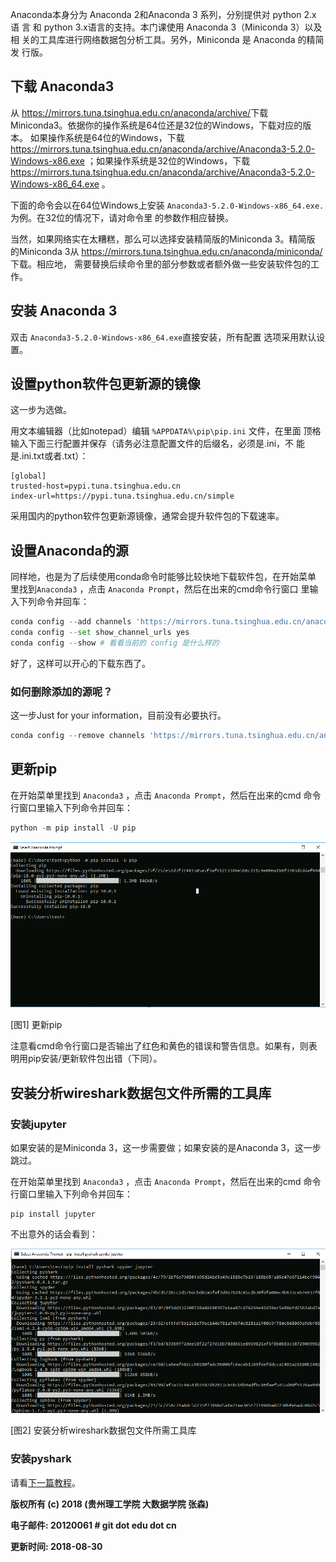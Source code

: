 Anaconda本身分为 Anaconda 2和Anaconda 3 系列，分别提供对 python 2.x 语
言 和 python 3.x语言的支持。本门课使用 Anaconda 3（Miniconda 3）以及相
关的工具库进行网络数据包分析工具。另外，Miniconda 是 Anaconda 的精简发
行版。

## 下载 Anaconda3

从 <https://mirrors.tuna.tsinghua.edu.cn/anaconda/archive/>下载
Miniconda3。依据你的操作系统是64位还是32位的Windows，下载对应的版本。
如果操作系统是64位的Windows，下载
<https://mirrors.tuna.tsinghua.edu.cn/anaconda/archive/Anaconda3-5.2.0-Windows-x86.exe>
；如果操作系统是32位的Windows，下载
<https://mirrors.tuna.tsinghua.edu.cn/anaconda/archive/Anaconda3-5.2.0-Windows-x86_64.exe>
。

下面的命令会以在64位Windows上安装
`Anaconda3-5.2.0-Windows-x86_64.exe.`为例。在32位的情况下，请对命令里
的参数作相应替换。

当然，如果网络实在太糟糕，那么可以选择安装精简版的Miniconda 3。精简版
的Miniconda 3从
<https://mirrors.tuna.tsinghua.edu.cn/anaconda/miniconda/>下载。相应地，
需要替换后续命令里的部分参数或者额外做一些安装软件包的工作。

## 安装 Anaconda 3

双击 `Anaconda3-5.2.0-Windows-x86_64.exe`直接安装，所有配置
选项采用默认设置。

## 设置python软件包更新源的镜像

这一步为选做。

用文本编辑器（比如notepad）编辑 `%APPDATA%\pip\pip.ini` 文件，在里面
顶格输入下面三行配置并保存（请务必注意配置文件的后缀名，必须是.ini，不
能是.ini.txt或者.txt）：

``` shell
[global]
trusted-host=pypi.tuna.tsinghua.edu.cn
index-url=https://pypi.tuna.tsinghua.edu.cn/simple
```

采用国内的python软件包更新源镜像，通常会提升软件包的下载速率。

## 设置Anaconda的源

同样地，也是为了后续使用conda命令时能够比较快地下载软件包，在开始菜单
里找到`Anaconda3` ，点击 `Anaconda Prompt`，然后在出来的cmd命令行窗口
里输入下列命令并回车：

``` python
conda config --add channels 'https://mirrors.tuna.tsinghua.edu.cn/anaconda/pkgs/free/'
conda config --set show_channel_urls yes
conda config --show # 看看当前的 config 是什么样的
```

好了，这样可以开心的下载东西了。

### 如何删除添加的源呢？

这一步Just for your information，目前没有必要执行。

``` python
conda config --remove channels 'https://mirrors.tuna.tsinghua.edu.cn/anaconda/pkgs/free/' 
```

## 更新pip


在开始菜单里找到 `Anaconda3` ，点击 `Anaconda Prompt`，然后在出来的cmd
命令行窗口里输入下列命令并回车：

``` python
python -m pip install -U pip
```

![update\_pip.png](./images/chap0/update_pip.png)

[图1] 更新pip

注意看cmd命令行窗口是否输出了红色和黄色的错误和警告信息。如果有，则表明用pip安装/更新软件包出错（下同）。

## 安装分析wireshark数据包文件所需的工具库

### 安装jupyter

如果安装的是Miniconda 3，这一步需要做；如果安装的是Anaconda 3，这一步跳过。

在开始菜单里找到 `Anaconda3` ，点击 `Anaconda Prompt`，然后在出来的cmd
命令行窗口里输入下列命令并回车：

``` shell
pip install jupyter
```

不出意外的话会看到：

![install\_pyshark\_spyder\_jupyter.png](./images/chap0/install_pyshark_spyder_jupyter.png)

[图2] 安装分析wireshark数据包文件所需工具库

### 安装pyshark

请看[下一篇教程](install_pyshark_from_github.md)。

**版权所有 (c) 2018 (贵州理工学院 大数据学院 张森)**

**电子邮件: 20120061 \# git dot edu dot cn**

**更新时间: 2018-08-30**

